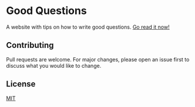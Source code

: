 # Good Questions

A website with tips on how to write good questions. [Go read it now!](https://radian628.github.io/good-questions/)

## Contributing

Pull requests are welcome. For major changes, please open an issue first to discuss what you would like to change.

## License

[MIT](https://choosealicense.com/licenses/mit/)
